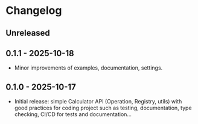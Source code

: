 # Changelog

## Unreleased

## 0.1.1 - 2025-10-18
- Minor improvements of examples, documentation, settings.

## 0.1.0 - 2025-10-17
- Initial release: simple Calculator API (Operation, Registry, utils) with good practices for coding project such as testing, documentation, type checking, CI/CD for tests and documentation…
